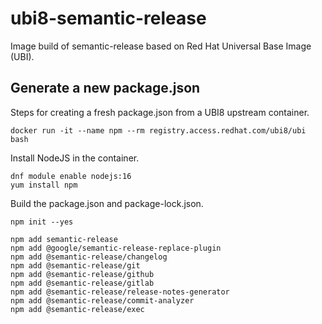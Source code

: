 # ubi8-semantic-release

Image build of semantic-release based on Red Hat Universal Base Image (UBI).

## Generate a new package.json

Steps for creating a fresh package.json from a UBI8 upstream container.

```
docker run -it --name npm --rm registry.access.redhat.com/ubi8/ubi bash
```

Install NodeJS in the container.

```
dnf module enable nodejs:16
yum install npm
```

Build the package.json and package-lock.json.

```
npm init --yes

npm add semantic-release
npm add @google/semantic-release-replace-plugin
npm add @semantic-release/changelog
npm add @semantic-release/git
npm add @semantic-release/github
npm add @semantic-release/gitlab
npm add @semantic-release/release-notes-generator
npm add @semantic-release/commit-analyzer
npm add @semantic-release/exec
```
